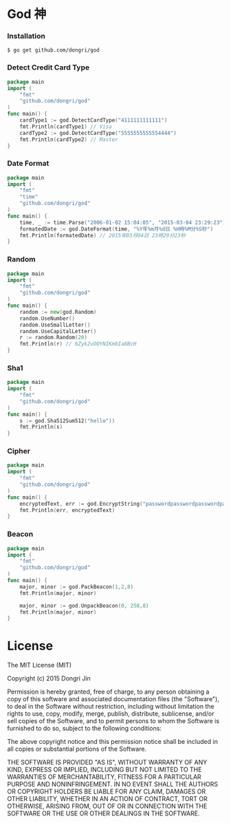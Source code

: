 # God 神

### Installation

```
$ go get github.com/dongri/god
```

### Detect Credit Card Type
```go
package main
import (
	"fmt"
	"github.com/dongri/god"
)
func main() {
	cardType1 := god.DetectCardType("4111111111111")
	fmt.Println(cardType1) // Visa
	cardType2 := god.DetectCardType("5555555555554444")
	fmt.Println(cardType2) // Master
}
```

### Date Format
```go
package main
import (
	"fmt"
	"time"
	"github.com/dongri/god"
)
func main() {
	time, _ := time.Parse("2006-01-02 15:04:05", "2015-03-04 23:29:23")
	formatedDate := god.DateFormat(time, "%Y年%m月%d日 %H時%M分%S秒")
	fmt.Println(formatedDate) // 2015年03月04日 23時29分23秒
}
```

### Random
```go
package main
import (
	"fmt"
	"github.com/dongri/god"
)
func main() {
	random := new(god.Random)
	random.UseNumber()
	random.UseSmallLetter()
	random.UseCapitalLetter()
	r := random.Random(20)
	fmt.Println(r) // 6Zyk2vOQYNIKmbIa6BcH
}
```

### Sha1
```go
package main
import (
	"fmt"
	"github.com/dongri/god"
)
func main() {
	s := god.Sha512Sum512("hello"))
	fmt.Println(s)
}
```

### Cipher
```go
package main
import (
	"fmt"
	"github.com/dongri/god"
)
func main() {
	encryptedText, err := god.EncryptString("passwordpasswordpasswordpassword", "hoge")
	fmt.Println(err, encryptedText)
}
```

### Beacon
```go
package main
import (
	"fmt"
	"github.com/dongri/god"
)
func main() {
	major, minor := god.PackBeacon(1,2,8)
	fmt.Println(major, minor)

	major, minor := god.UnpackBeacon(0, 258,8)
	fmt.Println(major, minor)
}
```

# License

The MIT License (MIT)

Copyright (c) 2015 Dongri Jin

Permission is hereby granted, free of charge, to any person obtaining a copy
of this software and associated documentation files (the "Software"), to deal
in the Software without restriction, including without limitation the rights
to use, copy, modify, merge, publish, distribute, sublicense, and/or sell
copies of the Software, and to permit persons to whom the Software is
furnished to do so, subject to the following conditions:

The above copyright notice and this permission notice shall be included in all
copies or substantial portions of the Software.

THE SOFTWARE IS PROVIDED "AS IS", WITHOUT WARRANTY OF ANY KIND, EXPRESS OR
IMPLIED, INCLUDING BUT NOT LIMITED TO THE WARRANTIES OF MERCHANTABILITY,
FITNESS FOR A PARTICULAR PURPOSE AND NONINFRINGEMENT. IN NO EVENT SHALL THE
AUTHORS OR COPYRIGHT HOLDERS BE LIABLE FOR ANY CLAIM, DAMAGES OR OTHER
LIABILITY, WHETHER IN AN ACTION OF CONTRACT, TORT OR OTHERWISE, ARISING FROM,
OUT OF OR IN CONNECTION WITH THE SOFTWARE OR THE USE OR OTHER DEALINGS IN THE
SOFTWARE.
